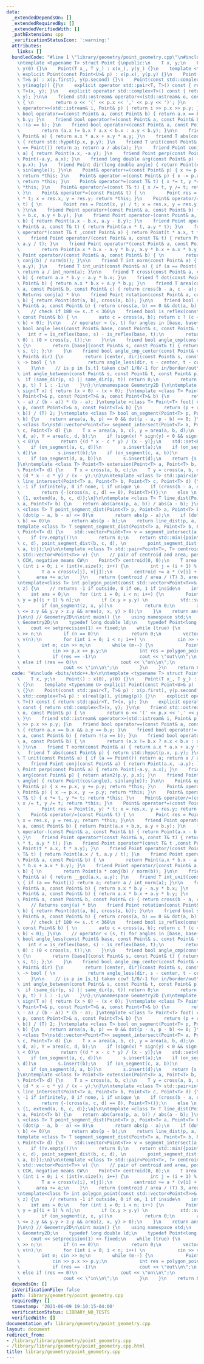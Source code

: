 ```yaml
---
data:
  _extendedDependsOn: []
  _extendedRequiredBy: []
  _extendedVerifiedWith: []
  _pathExtension: cpp
  _verificationStatusIcon: ':warning:'
  attributes:
    links: []
  bundledCode: "#line 1 \"library/geometry/point_geometry.cpp\"\n#include <bits/stdc++.h>\n\
    \ntemplate <typename T> struct Point {\npublic:\n    T x, y;\n    Point() : x(0),\
    \ y(0) {}\n    Point(T x_, T y_) : x(x_), y(y_) {}\n    template <typename U>\
    \ explicit Point(const Point<U>& p) : x(p.x), y(p.y) {}\n    Point(const std::pair<T,\
    \ T>& p) : x(p.first), y(p.second) {}\n    Point(const std::complex<T>& p) : x(real(p)),\
    \ y(imag(p)) {}\n    explicit operator std::pair<T, T>() const { return std::pair<T,\
    \ T>(x, y); }\n    explicit operator std::complex<T>() const { return std::complex<T>(x,\
    \ y); }\n\n    friend std::ostream& operator<<(std::ostream& o, const Point& p)\
    \ { \n        return o << '(' << p.x << ',' << p.y << ')'; }\n    friend std::istream&\
    \ operator>>(std::istream& i, Point& p) { return i >> p.x >> p.y; }\n    friend\
    \ bool operator==(const Point& a, const Point& b) { return a.x == b.x && a.y ==\
    \ b.y; }\n    friend bool operator!=(const Point& a, const Point& b) { return\
    \ !(a == b); }\n    friend bool operator<(const Point& a, const Point& b) { \n\
    \        return (a.x != b.x ? a.x < b.x : a.y < b.y); }\n\n    friend T norm(const\
    \ Point& a) { return a.x * a.x + a.y * a.y; }\n    friend T abs(const Point& p)\
    \ { return std::hypot(p.x, p.y); }\n    friend T unit(const Point& a) { if (a\
    \ == Point()) return a; return a / abs(a); }\n    friend Point conj(const Point&\
    \ a) { return Point(a.x, -a.y); }\n    friend Point perp(const Point& a) { return\
    \ Point(-a.y, a.x); }\n    friend long double arg(const Point& p) { return atan2(p.y,\
    \ p.x); }\n    friend Point dir(long double angle) { return Point(cos(angle),\
    \ sin(angle)); }\n\n    Point& operator+=(const Point& p) { x += p.x, y += p.y;\
    \ return *this; }\n    Point& operator-=(const Point& p) { x -= p.x, y -= p.y;\
    \ return *this; }\n    Point& operator*=(const T& t) { x *= t, y *= t; return\
    \ *this; }\n    Point& operator/=(const T& t) { x /= t, y /= t; return *this;\
    \ }\n    Point& operator*=(const Point& t) { \n        Point res = Point(x, y)\
    \ * t; x = res.x, y = res.y; return *this; }\n    Point& operator/=(const Point&\
    \ t) { \n        Point res = Point(x, y) / t; x = res.x, y = res.y; return *this;\
    \ }\n\n    friend Point operator+(const Point& a, const Point& b) { return Point(a.x\
    \ + b.x, a.y + b.y); }\n    friend Point operator-(const Point& a, const Point&\
    \ b) { return Point(a.x - b.x, a.y - b.y); }\n    friend Point operator*(const\
    \ Point& a, const T& t) { return Point(a.x * t, a.y * t); }\n    friend Point\
    \ operator*(const T& t ,const Point& a) { return Point(t * a.x, t * a.y); }\n\
    \    friend Point operator/(const Point& a, const T& t) { return Point(a.x / t,\
    \ a.y / t); }\n    friend Point operator*(const Point& a, const Point& b) { \n\
    \        return Point(a.x * b.x - a.y * b.y, a.y * b.x + a.x * b.y); }\n    friend\
    \ Point operator/(const Point& a, const Point& b) { \n        return Point(a *\
    \ conj(b) / norm(b)); }\n\n    friend T int_norm(const Point& a) { return __gcd(a.x,\
    \ a.y); }\n    friend T int_unit(const Point& a) { if (a == Point()) return a;\
    \ return a / int_norm(a); }\n\n    friend T cross(const Point& a, const Point&\
    \ b) { return a.x * b.y - a.y * b.x; }\n    friend T dot(const Point& a, const\
    \ Point& b) { return a.x * b.x + a.y * b.y; }\n    friend T area(const Point&\
    \ a, const Point& b, const Point& c) { return cross(b - a, c - a); }\n\n    //\
    \ Returns conj(a) * b\n    friend Point rotation(const Point& a, const Point&\
    \ b) { return Point(dot(a, b), cross(a, b)); }\n\n    friend bool same_dir(const\
    \ Point& a, const Point& b) { return cross(a, b) == 0 && dot(a, b) > 0; }\n\n\
    \    // check if 180 <= s..t < 360\n    friend bool is_reflex(const Point& a,\
    \ const Point& b) { \n        auto c = cross(a, b); return c ? (c < 0) : (dot(a,\
    \ b) < 0); }\n\n    // operator < (s, t) for angles in [base, base+2pi)\n    friend\
    \ bool angle_less(const Point& base, const Point& s, const Point& t) {\n     \
    \   int r = is_reflex(base, s) - is_reflex(base, t);\n        return r ? (r <\
    \ 0) : (0 < cross(s, t));\n    }\n\n    friend bool angle_cmp(const Point& base)\
    \ {\n        return [base](const Point& s, const Point& t) { return angle_less(base,\
    \ s, t); };\n    }\n    friend bool angle_cmp_center(const Point& center, const\
    \ Point& dir) {\n        return [center, dir](const Point& s, const Point& t)\
    \ -> bool { \n            return angle_less(dir, s - center, t - center); };\n\
    \    }\n\n    // is p in [s,t] taken ccw? 1/0/-1 for in/border/out\n    friend\
    \ int angle_between(const Point& s, const Point& t, const Point& p) {\n      \
    \  if (same_dir(p, s) || same_dir(p, t)) return 0;\n        return angle_less(s,\
    \ p, t) ? 1 : -1;\n    }\n};\n\nnamespace Geometry2D {\n\ntemplate <class T> int\
    \ sign(T x) { return (x > 0) - (x < 0); }\ntemplate <class T> Point<T> reflect(const\
    \ Point<T>& p, const Point<T>& a, const Point<T>& b) {\n        return a + conj((p\
    \ - a) / (b - a)) * (b - a); }\ntemplate <class T> Point<T> foot( const Point<T>&\
    \ p, const Point<T>& a, const Point<T>& b) {\n        return (p + reflect(p, a,\
    \ b)) / (T) 2; }\ntemplate <class T> bool on_segment(Point<T> p, Point<T> a, Point<T>\
    \ b) {\n    return area(a, b, p) == 0 && dot(p - a, p - b) <= 0; }\n\ntemplate\
    \ <class T>\nstd::vector<Point<T>> segment_intersect(Point<T> a, Point<T> b, Point<T>\
    \ c, Point<T> d) {\n    T x = area(a, b, c), y = area(a, b, d);\n    T X = area(c,\
    \ d, a), Y = area(c, d, b);\n    if (sign(x) * sign(y) < 0 && sign(X) * sign(Y)\
    \ < 0)\n        return {(d * x - c * y) / (x - y)};\n    std::set<Point<T>> s;\n\
    \    if (on_segment(a, c, d))\n        s.insert(a);\n    if (on_segment(b, c,\
    \ d))\n        s.insert(b);\n    if (on_segment(c, a, b))\n        s.insert(c);\n\
    \    if (on_segment(d, a, b))\n        s.insert(d);\n    return {s.begin(), s.end()};\n\
    }\n\ntemplate <class T> Point<T> extension(Point<T> a, Point<T> b, Point<T> c,\
    \ Point<T> d) {\n    T x = cross(a, b, c);\n    T y = cross(a, b, d);\n    return\
    \ (d * x - c * y) / (x - y);\n}\n\ntemplate <class T> std::pair<int, Point<T>>\
    \ line_intersect(Point<T> a, Point<T> b, Point<T> c, Point<T> d) {\n    // returns\
    \ -1 if infinitely, 0 if none, 1 if unique \n    if (cross(b - a, d - c) == 0)\n\
    \        return {-(cross(a, c, d) == 0), Point<T>()};\n    else \n        return\
    \ {1, extend(a, b, c, d)};\n}\n\ntemplate <class T> T line_dist(Point<T> p, Point<T>\
    \ a, Point<T> b) {\n    return abs(area(p, a, b)) / abs(a - b); }\n\ntemplate\
    \ <class T> T point_segment_dist(Point<T> p, Point<T> a, Point<T> b) {\n    if\
    \ (dot(p - a, b - a) <= 0)\n        return abs(p - a);\n    if (dot(p - b, a -\
    \ b) <= 0)\n        return abs(p - b);\n    return line_dist(p, a, b);\n}\n\n\
    template <class T> T segment_segment_dist(Point<T> a, Point<T> b, Point<T> c,\
    \ Point<T> d) {\n    std::vector<Point<T>> v = segment_intersect(a, b, c, d);\n\
    \    if (!v.empty())\n        return 0;\n    return std::min({point_segment_dist(a,\
    \ c, d), point_segment_dist(b, c, d), \n        point_segment_dist(c, a, b), point_segment_dist(d,\
    \ a, b)});\n}\n\ntemplate <class T> std::pair<Point<T>, T> centroid_area(const\
    \ std::vector<Point<T>> v) {\n    // pair of centroid and area, positive means\
    \ CCW, negative means CW\n    Point<T> centroid(0, 0);\n    T area = 0;\n    for\
    \ (int i = 0; i < (int)v.size(); i++) {\n        int j = (i + 1) % ((int)v.size());\n\
    \        T a = cross(v[i], v[j]);\n        centroid += a * (v[i] + v[j]);\n  \
    \      area += a;\n    }\n    return {centroid / area / (T) 3, area / 2};\n}\n\
    \ntemplate<class T> int polygon_point(const std::vector<Point<T>>& p, Point<T>\
    \ z) {\n    // returns -1 if outside, 0 if on, 1 if inside\n    int n = (int)p.size();\n\
    \    int ans = 0;\n    for (int i = 0; i < n; i++) {\n        Point<T> x = p[i],\
    \ y = p[(i + 1) % n];\n        if (x.y > y.y) \n            std::swap(x, y);\n\
    \        if (on_segment(z, x, y))\n            return 0;\n        ans ^= (x.y\
    \ <= z.y && y.y > z.y && area(z, x, y) > 0);\n    }\n    return ans ? 1 : -1;\n\
    }\n\n} // Geometry2D\n\nint main() {\n    using namespace std;\n    using namespace\
    \ Geometry2D;\n    typedef long double ld;\n    typedef Point<long double> P;\n\
    \    cout << setprecision(1) << fixed;\n    while (true) {\n        int n; cin\
    \ >> n;\n        if (n == 0)\n            return 0;\n        vector<Point<int>>\
    \ v(n);\n        for (int i = 0; i < n; i++) \n            cin >> v[i].x >> v[i].y;\n\
    \        int m; cin >> m;\n        while (m--) {\n            Point<int> p;\n\
    \            cin >> p.x >> p.y;\n            int res = polygon_point(v, p);\n\
    \            if (res == -1)\n                cout << \"out\\n\";\n           \
    \ else if (res == 0)\n                cout << \"on\\n\";\n            else \n\
    \                cout << \"in\\n\";\n        }\n    }\n    return 0;\n}\n"
  code: "#include <bits/stdc++.h>\n\ntemplate <typename T> struct Point {\npublic:\n\
    \    T x, y;\n    Point() : x(0), y(0) {}\n    Point(T x_, T y_) : x(x_), y(y_)\
    \ {}\n    template <typename U> explicit Point(const Point<U>& p) : x(p.x), y(p.y)\
    \ {}\n    Point(const std::pair<T, T>& p) : x(p.first), y(p.second) {}\n    Point(const\
    \ std::complex<T>& p) : x(real(p)), y(imag(p)) {}\n    explicit operator std::pair<T,\
    \ T>() const { return std::pair<T, T>(x, y); }\n    explicit operator std::complex<T>()\
    \ const { return std::complex<T>(x, y); }\n\n    friend std::ostream& operator<<(std::ostream&\
    \ o, const Point& p) { \n        return o << '(' << p.x << ',' << p.y << ')';\
    \ }\n    friend std::istream& operator>>(std::istream& i, Point& p) { return i\
    \ >> p.x >> p.y; }\n    friend bool operator==(const Point& a, const Point& b)\
    \ { return a.x == b.x && a.y == b.y; }\n    friend bool operator!=(const Point&\
    \ a, const Point& b) { return !(a == b); }\n    friend bool operator<(const Point&\
    \ a, const Point& b) { \n        return (a.x != b.x ? a.x < b.x : a.y < b.y);\
    \ }\n\n    friend T norm(const Point& a) { return a.x * a.x + a.y * a.y; }\n \
    \   friend T abs(const Point& p) { return std::hypot(p.x, p.y); }\n    friend\
    \ T unit(const Point& a) { if (a == Point()) return a; return a / abs(a); }\n\
    \    friend Point conj(const Point& a) { return Point(a.x, -a.y); }\n    friend\
    \ Point perp(const Point& a) { return Point(-a.y, a.x); }\n    friend long double\
    \ arg(const Point& p) { return atan2(p.y, p.x); }\n    friend Point dir(long double\
    \ angle) { return Point(cos(angle), sin(angle)); }\n\n    Point& operator+=(const\
    \ Point& p) { x += p.x, y += p.y; return *this; }\n    Point& operator-=(const\
    \ Point& p) { x -= p.x, y -= p.y; return *this; }\n    Point& operator*=(const\
    \ T& t) { x *= t, y *= t; return *this; }\n    Point& operator/=(const T& t) {\
    \ x /= t, y /= t; return *this; }\n    Point& operator*=(const Point& t) { \n\
    \        Point res = Point(x, y) * t; x = res.x, y = res.y; return *this; }\n\
    \    Point& operator/=(const Point& t) { \n        Point res = Point(x, y) / t;\
    \ x = res.x, y = res.y; return *this; }\n\n    friend Point operator+(const Point&\
    \ a, const Point& b) { return Point(a.x + b.x, a.y + b.y); }\n    friend Point\
    \ operator-(const Point& a, const Point& b) { return Point(a.x - b.x, a.y - b.y);\
    \ }\n    friend Point operator*(const Point& a, const T& t) { return Point(a.x\
    \ * t, a.y * t); }\n    friend Point operator*(const T& t ,const Point& a) { return\
    \ Point(t * a.x, t * a.y); }\n    friend Point operator/(const Point& a, const\
    \ T& t) { return Point(a.x / t, a.y / t); }\n    friend Point operator*(const\
    \ Point& a, const Point& b) { \n        return Point(a.x * b.x - a.y * b.y, a.y\
    \ * b.x + a.x * b.y); }\n    friend Point operator/(const Point& a, const Point&\
    \ b) { \n        return Point(a * conj(b) / norm(b)); }\n\n    friend T int_norm(const\
    \ Point& a) { return __gcd(a.x, a.y); }\n    friend T int_unit(const Point& a)\
    \ { if (a == Point()) return a; return a / int_norm(a); }\n\n    friend T cross(const\
    \ Point& a, const Point& b) { return a.x * b.y - a.y * b.x; }\n    friend T dot(const\
    \ Point& a, const Point& b) { return a.x * b.x + a.y * b.y; }\n    friend T area(const\
    \ Point& a, const Point& b, const Point& c) { return cross(b - a, c - a); }\n\n\
    \    // Returns conj(a) * b\n    friend Point rotation(const Point& a, const Point&\
    \ b) { return Point(dot(a, b), cross(a, b)); }\n\n    friend bool same_dir(const\
    \ Point& a, const Point& b) { return cross(a, b) == 0 && dot(a, b) > 0; }\n\n\
    \    // check if 180 <= s..t < 360\n    friend bool is_reflex(const Point& a,\
    \ const Point& b) { \n        auto c = cross(a, b); return c ? (c < 0) : (dot(a,\
    \ b) < 0); }\n\n    // operator < (s, t) for angles in [base, base+2pi)\n    friend\
    \ bool angle_less(const Point& base, const Point& s, const Point& t) {\n     \
    \   int r = is_reflex(base, s) - is_reflex(base, t);\n        return r ? (r <\
    \ 0) : (0 < cross(s, t));\n    }\n\n    friend bool angle_cmp(const Point& base)\
    \ {\n        return [base](const Point& s, const Point& t) { return angle_less(base,\
    \ s, t); };\n    }\n    friend bool angle_cmp_center(const Point& center, const\
    \ Point& dir) {\n        return [center, dir](const Point& s, const Point& t)\
    \ -> bool { \n            return angle_less(dir, s - center, t - center); };\n\
    \    }\n\n    // is p in [s,t] taken ccw? 1/0/-1 for in/border/out\n    friend\
    \ int angle_between(const Point& s, const Point& t, const Point& p) {\n      \
    \  if (same_dir(p, s) || same_dir(p, t)) return 0;\n        return angle_less(s,\
    \ p, t) ? 1 : -1;\n    }\n};\n\nnamespace Geometry2D {\n\ntemplate <class T> int\
    \ sign(T x) { return (x > 0) - (x < 0); }\ntemplate <class T> Point<T> reflect(const\
    \ Point<T>& p, const Point<T>& a, const Point<T>& b) {\n        return a + conj((p\
    \ - a) / (b - a)) * (b - a); }\ntemplate <class T> Point<T> foot( const Point<T>&\
    \ p, const Point<T>& a, const Point<T>& b) {\n        return (p + reflect(p, a,\
    \ b)) / (T) 2; }\ntemplate <class T> bool on_segment(Point<T> p, Point<T> a, Point<T>\
    \ b) {\n    return area(a, b, p) == 0 && dot(p - a, p - b) <= 0; }\n\ntemplate\
    \ <class T>\nstd::vector<Point<T>> segment_intersect(Point<T> a, Point<T> b, Point<T>\
    \ c, Point<T> d) {\n    T x = area(a, b, c), y = area(a, b, d);\n    T X = area(c,\
    \ d, a), Y = area(c, d, b);\n    if (sign(x) * sign(y) < 0 && sign(X) * sign(Y)\
    \ < 0)\n        return {(d * x - c * y) / (x - y)};\n    std::set<Point<T>> s;\n\
    \    if (on_segment(a, c, d))\n        s.insert(a);\n    if (on_segment(b, c,\
    \ d))\n        s.insert(b);\n    if (on_segment(c, a, b))\n        s.insert(c);\n\
    \    if (on_segment(d, a, b))\n        s.insert(d);\n    return {s.begin(), s.end()};\n\
    }\n\ntemplate <class T> Point<T> extension(Point<T> a, Point<T> b, Point<T> c,\
    \ Point<T> d) {\n    T x = cross(a, b, c);\n    T y = cross(a, b, d);\n    return\
    \ (d * x - c * y) / (x - y);\n}\n\ntemplate <class T> std::pair<int, Point<T>>\
    \ line_intersect(Point<T> a, Point<T> b, Point<T> c, Point<T> d) {\n    // returns\
    \ -1 if infinitely, 0 if none, 1 if unique \n    if (cross(b - a, d - c) == 0)\n\
    \        return {-(cross(a, c, d) == 0), Point<T>()};\n    else \n        return\
    \ {1, extend(a, b, c, d)};\n}\n\ntemplate <class T> T line_dist(Point<T> p, Point<T>\
    \ a, Point<T> b) {\n    return abs(area(p, a, b)) / abs(a - b); }\n\ntemplate\
    \ <class T> T point_segment_dist(Point<T> p, Point<T> a, Point<T> b) {\n    if\
    \ (dot(p - a, b - a) <= 0)\n        return abs(p - a);\n    if (dot(p - b, a -\
    \ b) <= 0)\n        return abs(p - b);\n    return line_dist(p, a, b);\n}\n\n\
    template <class T> T segment_segment_dist(Point<T> a, Point<T> b, Point<T> c,\
    \ Point<T> d) {\n    std::vector<Point<T>> v = segment_intersect(a, b, c, d);\n\
    \    if (!v.empty())\n        return 0;\n    return std::min({point_segment_dist(a,\
    \ c, d), point_segment_dist(b, c, d), \n        point_segment_dist(c, a, b), point_segment_dist(d,\
    \ a, b)});\n}\n\ntemplate <class T> std::pair<Point<T>, T> centroid_area(const\
    \ std::vector<Point<T>> v) {\n    // pair of centroid and area, positive means\
    \ CCW, negative means CW\n    Point<T> centroid(0, 0);\n    T area = 0;\n    for\
    \ (int i = 0; i < (int)v.size(); i++) {\n        int j = (i + 1) % ((int)v.size());\n\
    \        T a = cross(v[i], v[j]);\n        centroid += a * (v[i] + v[j]);\n  \
    \      area += a;\n    }\n    return {centroid / area / (T) 3, area / 2};\n}\n\
    \ntemplate<class T> int polygon_point(const std::vector<Point<T>>& p, Point<T>\
    \ z) {\n    // returns -1 if outside, 0 if on, 1 if inside\n    int n = (int)p.size();\n\
    \    int ans = 0;\n    for (int i = 0; i < n; i++) {\n        Point<T> x = p[i],\
    \ y = p[(i + 1) % n];\n        if (x.y > y.y) \n            std::swap(x, y);\n\
    \        if (on_segment(z, x, y))\n            return 0;\n        ans ^= (x.y\
    \ <= z.y && y.y > z.y && area(z, x, y) > 0);\n    }\n    return ans ? 1 : -1;\n\
    }\n\n} // Geometry2D\n\nint main() {\n    using namespace std;\n    using namespace\
    \ Geometry2D;\n    typedef long double ld;\n    typedef Point<long double> P;\n\
    \    cout << setprecision(1) << fixed;\n    while (true) {\n        int n; cin\
    \ >> n;\n        if (n == 0)\n            return 0;\n        vector<Point<int>>\
    \ v(n);\n        for (int i = 0; i < n; i++) \n            cin >> v[i].x >> v[i].y;\n\
    \        int m; cin >> m;\n        while (m--) {\n            Point<int> p;\n\
    \            cin >> p.x >> p.y;\n            int res = polygon_point(v, p);\n\
    \            if (res == -1)\n                cout << \"out\\n\";\n           \
    \ else if (res == 0)\n                cout << \"on\\n\";\n            else \n\
    \                cout << \"in\\n\";\n        }\n    }\n    return 0;\n}"
  dependsOn: []
  isVerificationFile: false
  path: library/geometry/point_geometry.cpp
  requiredBy: []
  timestamp: '2021-06-09 19:10:15-04:00'
  verificationStatus: LIBRARY_NO_TESTS
  verifiedWith: []
documentation_of: library/geometry/point_geometry.cpp
layout: document
redirect_from:
- /library/library/geometry/point_geometry.cpp
- /library/library/geometry/point_geometry.cpp.html
title: library/geometry/point_geometry.cpp
---
```

